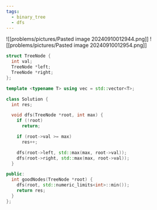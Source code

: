 ```yaml
---
tags:
  - binary_tree
  - dfs
---
```


![[problems/pictures/Pasted image 20240910012944.png]]
![[problems/pictures/Pasted image 20240910012954.png]]

```c++
struct TreeNode {
  int val;
  TreeNode *left;
  TreeNode *right;
};

template <typename T> using vec = std::vector<T>;

class Solution {
  int res;

  void dfs(TreeNode *root, int max) {
    if (!root)
      return;

    if (root->val >= max)
      res++;

    dfs(root->left, std::max(max, root->val));
    dfs(root->right, std::max(max, root->val));
  }

public:
  int goodNodes(TreeNode *root) {
    dfs(root, std::numeric_limits<int>::min());
    return res;
  }
};

```